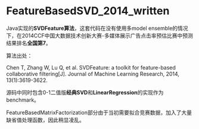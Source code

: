 # FeatureBasedSVD_2014_written
Java实现的**SVDFeature算法**，这套代码在没有使用多model ensemble的情况下，在2014CCF中国大数据技术创新大赛-多媒体展示广告点击率预估比赛中预测结果排名**全国第7**。

算法出处：

Chen T, Zhang W, Lu Q, et al. SVDFeature: a toolkit for feature-based collaborative filtering[J]. Journal of Machine Learning Research, 2014, 13(1):3619-3622.

源码中同时包含0-1二值版**经典SVD**和**LinearRegression**的实现作为benchmark。

FeatureBasedMatrixFactorization部分由于当初需要拟合竞赛数据，加入了大量缺省值处理函数，因此稍显凌乱。
